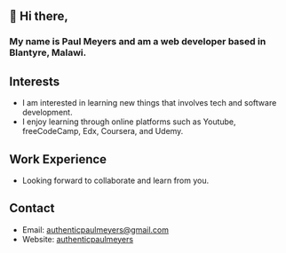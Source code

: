 ## 👋 Hi there,
### My name is Paul Meyers and am a web developer based in Blantyre, Malawi.

## Interests
* I am interested in learning new things that involves tech and software development.
* I enjoy learning through online platforms such as Youtube, freeCodeCamp, Edx, Coursera, and Udemy.

## Work Experience
* Looking forward to collaborate and learn from you.

## Contact
* Email: authenticpaulmeyers@gmail.com
* Website: [authenticpaulmeyers](http://authentic.pythonanywhere.com/)

